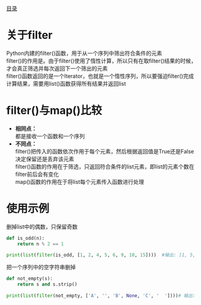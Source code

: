 [目录](../目录.md)

# 关于filter #
Python内建的filter()函数，用于从一个序列中筛出符合条件的元素\
filter()的作用是。由于filter()使用了惰性计算，所以只有在取filter()结果的时候，才会真正筛选并每次返回下一个筛出的元素\
filter()函数返回的是一个Iterator，也就是一个惰性序列，所以要强迫filter()完成计算结果，需要用list()函数获得所有结果并返回list

# filter()与map()比较 #
- **相同点：**\
  都是接收一个函数和一个序列
- **不同点：**\
  filter()把传入的函数依次作用于每个元素，然后根据返回值是True还是False决定保留还是丢弃该元素\
  filter()函数的作用在于筛选，只返回符合条件的list元素，即list的元素个数在filter前后会有变化\
  map()函数的作用在于将list每个元素传入函数进行处理

 

# 使用示例 #
删掉list中的偶数，只保留奇数
```python
def is_odd(n):
    return n % 2 == 1

print(list(filter(is_odd, [1, 2, 4, 5, 6, 9, 10, 15])))  #输出: [1, 5, 9, 15]　
```

把一个序列中的空字符串删掉
```python
def not_empty(s):
    return s and s.strip()
    
print(list(filter(not_empty, ['A', '', 'B', None, 'C', '  '])))# 输出: ['A', 'B', 'C']
```

